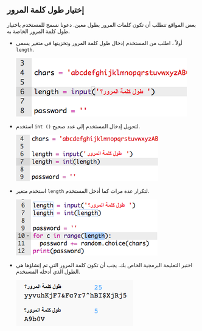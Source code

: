 ## إختيار طول كلمة المرور

بعض المواقع تتطلب أن تكون كلمات المرور بطول معين. دعونا نسمح للمستخدم باختيار طول كلمة المرور الخاصة به.



+ أولاً ، اطلب من المستخدم إدخال طول كلمة المرور وتخزينها في متغير يسمى `length`.

    ![لقطة الشاشة](images/passwords-length.png)

+ استخدم `int ()` لتحويل إدخال المستخدم إلى عدد صحيح.

    ![لقطة شاشة](images/passwords-cast.png)

+ استخدم متغير `length` لتكرار عدة مرات كما أدخل المستخدم.

    ![لقطة الشاشة](images/passwords-length-loop.png)

+ اختبر التعليمة البرمجية الخاص بك. يجب أن تكون كلمة المرور التي تم إنشاؤها هي الطول الذي أدخله المستخدم.

    ![لقطة للشاشة](images/passwords-length-test.png)



